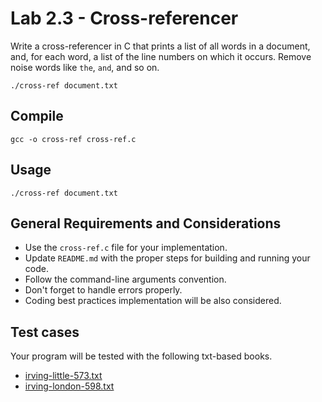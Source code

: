 Lab 2.3 - Cross-referencer
==========================

Write a cross-referencer in C that prints a list of all words in a document, and, for each word, a list of the line numbers on which it occurs. Remove noise words like `the`, `and`, and so on.

```
./cross-ref document.txt
```

Compile
-------
```
gcc -o cross-ref cross-ref.c
```
Usage
-----
```
./cross-ref document.txt
```

General Requirements and Considerations
---------------------------------------
- Use the `cross-ref.c` file for your implementation.
- Update `README.md` with the proper steps for building and running your code.
- Follow the command-line arguments convention.
- Don't forget to handle errors properly.
- Coding best practices implementation will be also considered.

Test cases
----------
Your program will be tested with the following txt-based books.

- [irving-little-573.txt](./irving-little-573.txt)
- [irving-london-598.txt](./irving-london-598.txt)